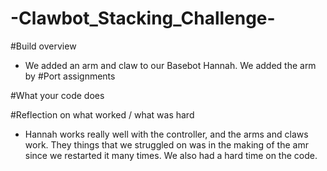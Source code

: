 # -Clawbot_Stacking_Challenge-

#Build overview 
- We added an arm and claw to our Basebot Hannah. We added the arm by 
#Port assignments 

#What your code does 

#Reflection on what worked / what was hard 
- Hannah works really well with the controller, and the arms and claws work. They things that we struggled on was in the making of the amr since we restarted it many times. We also had a hard time on the code. 
